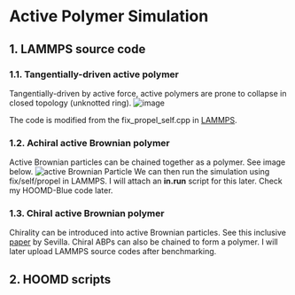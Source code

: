 # Active Polymer Simulation

## 1. LAMMPS source code
### 1.1. Tangentially-driven active polymer
Tangentially-driven by active force, active polymers are prone to collapse in closed topology (unknotted ring). ![image](https://github.com/user-attachments/assets/f9ae74b8-3651-4d3f-8814-2ec23f109fbb "Active force is along the tangent vector.")

The code is modified from the fix_propel_self.cpp in [LAMMPS](https://github.com/lammps).

### 1.2. Achiral active Brownian polymer 
Active Brownian particles can be chained together as a polymer. See image below.
![active Brownian Particle](https://github.com/user-attachments/assets/447f3d9b-dbb7-418a-aaa6-85e17037c853)
 We can then run the simulation using fix/self/propel in LAMMPS. I will attach an **in.run** script for this later. Check my HOOMD-Blue code later.

### 1.3. Chiral active Brownian polymer
Chirality can be introduced into active Brownian particles. See this inclusive [paper](https://journals.aps.org/pre/abstract/10.1103/PhysRevE.94.062120) by Sevilla. Chiral ABPs can also be chained to form a polymer. I will later upload LAMMPS source codes after benchmarking.


## 2. HOOMD scripts


